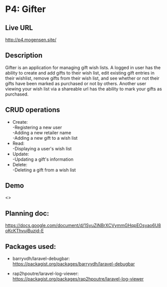 # P4: Gifter

## Live URL
<http://p4.mogensen.site/>

## Description
Gifter is an application for managing gift wish lists.
A logged in user has the ability to create and add gifts to their wish list, edit existing gift entries in their wishlist, remove gifts from their wish list, and see whether or not their gifts have been marked as purchased or not by others. Another user viewing your wish list via a shareable url has the ability to mark your gifts as purchased.

## CRUD operations
* Create:  
 -Registering a new user  
 -Adding a new retailer name  
 -Adding a new gift to a wish list  
* Read:  
 -Displaying a user's wish list  
* Update:  
 -Updating a gift's information  
* Delete:  
 -Deleting a gift from a wish list

## Demo
<>

## Planning doc:
<https://docs.google.com/document/d/1SyuZiNBrXCVymmGHqpEOsyao6U8oKcKThvujBuzjd-E>

## Packages used:
* barryvdh/laravel-debugbar:  
 <https://packagist.org/packages/barryvdh/laravel-debugbar>

* rap2hpoutre/laravel-log-viewer:  
 <https://packagist.org/packages/rap2hpoutre/laravel-log-viewer>
